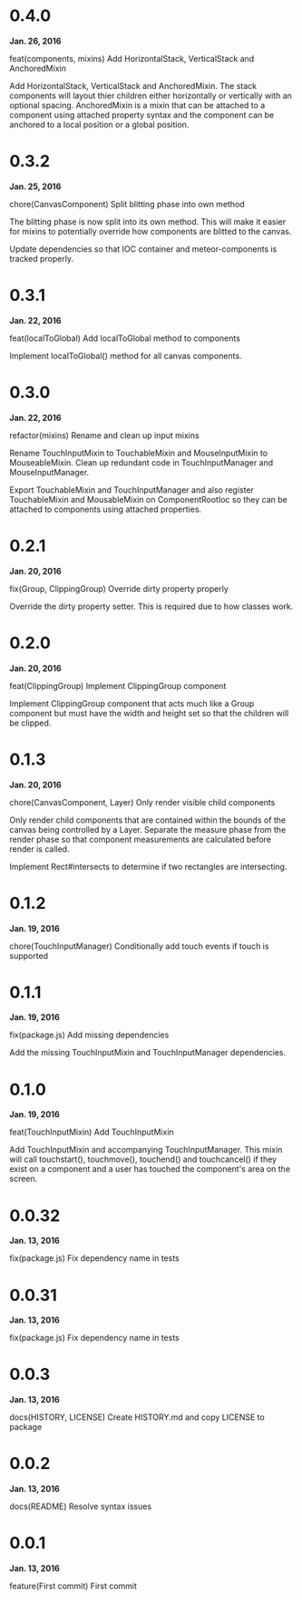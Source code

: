 # 0.4.0

**Jan. 26, 2016**

feat(components, mixins) Add HorizontalStack, VerticalStack and AnchoredMixin

Add HorizontalStack, VerticalStack and AnchoredMixin. The stack components will
layout thier children either horizontally or vertically with an optional
spacing. AnchoredMixin is a mixin that can be attached to a component using
attached property syntax and the component can be anchored to a local position
or a global position.


# 0.3.2

**Jan. 25, 2016**

chore(CanvasComponent) Split blitting phase into own method

The blitting phase is now split into its own method. This will make it easier
for mixins to potentially override how components are blitted to the canvas.

Update dependencies so that IOC container and meteor-components is tracked
properly.


# 0.3.1

**Jan. 22, 2016**

feat(localToGlobal) Add localToGlobal method to components

Implement localToGlobal() method for all canvas components.


# 0.3.0

**Jan. 22, 2016**

refactor(mixins) Rename and clean up input mixins

Rename TouchInputMixin to TouchableMixin and MouseInputMixin to MouseableMixin.
Clean up redundant code in TouchInputManager and MouseInputManager.

Export TouchableMixin and TouchInputManager and also register TouchableMixin
and MousableMixin on ComponentRootIoc so they can be attached to components
using attached properties.


# 0.2.1

**Jan. 20, 2016**

fix(Group, ClippingGroup) Override dirty property properly

Override the dirty property setter. This is required due to how classes work.


# 0.2.0

**Jan. 20, 2016**

feat(ClippingGroup) Implement ClippingGroup component

Implement ClippingGroup component that acts much like a Group component but
must have the width and height set so that the children will be clipped.


# 0.1.3

**Jan. 20, 2016**

chore(CanvasComponent, Layer) Only render visible child components

Only render child components that are contained within the bounds of the canvas
being controlled by a Layer. Separate the measure phase from the render phase
so that component measurements are calculated before render is called.

Implement Rect#intersects to determine if two rectangles are intersecting.


# 0.1.2

**Jan. 19, 2016**

chore(TouchInputManager) Conditionally add touch events if touch is supported


# 0.1.1

**Jan. 19, 2016**

fix(package.js) Add missing dependencies

Add the missing TouchInputMixin and TouchInputManager dependencies.


# 0.1.0

**Jan. 19, 2016**

feat(TouchInputMixin) Add TouchInputMixin

Add TouchInputMixin and accompanying TouchInputManager. This mixin will
call touchstart(), touchmove(), touchend() and touchcancel() if they exist
on a component and a user has touched the component's area on the screen.


# 0.0.32

**Jan. 13, 2016**

fix(package.js) Fix dependency name in tests


# 0.0.31

**Jan. 13, 2016**

fix(package.js) Fix dependency name in tests


# 0.0.3

**Jan. 13, 2016**

docs(HISTORY, LICENSE) Create HISTORY.md and copy LICENSE to package


# 0.0.2

**Jan. 13, 2016**

docs(README) Resolve syntax issues


# 0.0.1

**Jan. 13, 2016**

feature(First commit) First commit